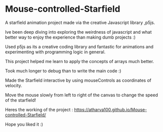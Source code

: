 # Mouse-controlled-Starfield

A starfield animation project made via the creative Javascript library ,p5js.

Ive been deep diving into exploring the weirdness of javascript and what better way to enjoy the experience than making dumb projects :)

Used p5js as its a creative coding library and fantastic for animations and experimenting with programming logic in general.

This project helped me learn to apply the concepts of arrays much better.

Took much longer to debug than to write the main code :)

Made the Starfield interactive by using mouseControls as coordinates of velocity.

Move the mouse slowly from left to right of the canvas to change the speed of the starfield!

Heres the working of the project : https://atharva100.github.io/Mouse-controlled-Starfield/

Hope you liked it :)


